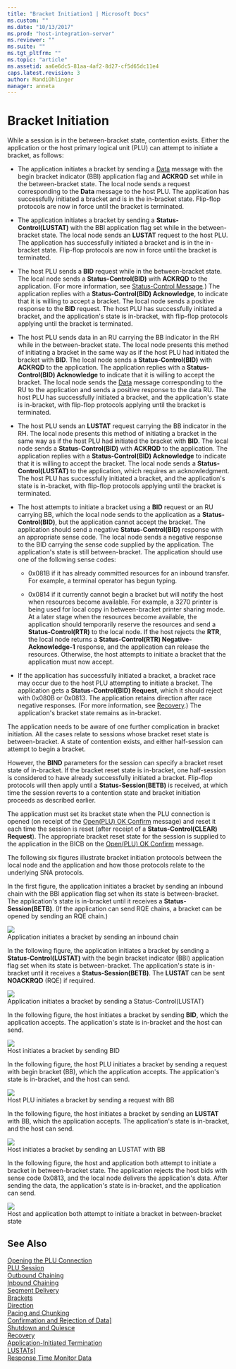 ```yaml
---
title: "Bracket Initiation1 | Microsoft Docs"
ms.custom: ""
ms.date: "10/13/2017"
ms.prod: "host-integration-server"
ms.reviewer: ""
ms.suite: ""
ms.tgt_pltfrm: ""
ms.topic: "article"
ms.assetid: aa6e6dc5-81aa-4af2-8d27-cf5d65dc11e4
caps.latest.revision: 3
author: MandiOhlinger
manager: anneta
---
```

# Bracket Initiation
While a session is in the between-bracket state, contention exists. Either the application or the host primary logical unit (PLU) can attempt to initiate a bracket, as follows:  
  
-   The application initiates a bracket by sending a [Data](../Topic/Data2.md) message with the begin bracket indicator (BBI) application flag and **ACKRQD** set while in the between-bracket state. The local node sends a request corresponding to the **Data** message to the host PLU. The application has successfully initiated a bracket and is in the in-bracket state. Flip-flop protocols are now in force until the bracket is terminated.  
  
-   The application initiates a bracket by sending a **Status-Control(LUSTAT)** with the BBI application flag set while in the between-bracket state. The local node sends an **LUSTAT** request to the host PLU. The application has successfully initiated a bracket and is in the in-bracket state. Flip-flop protocols are now in force until the bracket is terminated.  
  
-   The host PLU sends a **BID** request while in the between-bracket state. The local node sends a **Status-Control(BID)** with **ACKRQD** to the application. (For more information, see [Status-Control Message](../core/status-control-message.md).) The application replies with a **Status-Control(BID) Acknowledge**, to indicate that it is willing to accept a bracket. The local node sends a positive response to the **BID** request. The host PLU has successfully initiated a bracket, and the application's state is in-bracket, with flip-flop protocols applying until the bracket is terminated.  
  
-   The host PLU sends data in an RU carrying the BB indicator in the RH while in the between-bracket state. The local node presents this method of initiating a bracket in the same way as if the host PLU had initiated the bracket with **BID**. The local node sends a **Status-Control(BID)** with **ACKRQD** to the application. The application replies with a **Status-Control(BID) Acknowledge** to indicate that it is willing to accept the bracket. The local node sends the [Data](../Topic/Data2.md) message corresponding to the RU to the application and sends a positive response to the data RU. The host PLU has successfully initiated a bracket, and the application's state is in-bracket, with flip-flop protocols applying until the bracket is terminated.  
  
-   The host PLU sends an **LUSTAT** request carrying the BB indicator in the RH. The local node presents this method of initiating a bracket in the same way as if the host PLU had initiated the bracket with **BID**. The local node sends a **Status-Control(BID)** with **ACKRQD** to the application. The application replies with a **Status-Control(BID) Acknowledge** to indicate that it is willing to accept the bracket. The local node sends a **Status-Control(LUSTAT)** to the application, which requires an acknowledgment. The host PLU has successfully initiated a bracket, and the application's state is in-bracket, with flip-flop protocols applying until the bracket is terminated.  
  
-   The host attempts to initiate a bracket using a **BID** request or an RU carrying BB, which the local node sends to the application as a **Status-Control(BID)**, but the application cannot accept the bracket. The application should send a negative **Status-Control(BID)** response with an appropriate sense code. The local node sends a negative response to the BID carrying the sense code supplied by the application. The application's state is still between-bracket. The application should use one of the following sense codes:  
  
    -   0x081B if it has already committed resources for an inbound transfer. For example, a terminal operator has begun typing.  
  
    -   0x0814 if it currently cannot begin a bracket but will notify the host when resources become available. For example, a 3270 printer is being used for local copy in between-bracket printer sharing mode. At a later stage when the resources become available, the application should temporarily reserve the resources and send a **Status-Control(RTR)** to the local node. If the host rejects the **RTR**, the local node returns a **Status-Control(RTR) Negative-Acknowledge-1** response, and the application can release the resources. Otherwise, the host attempts to initiate a bracket that the application must now accept.  
  
-   If the application has successfully initiated a bracket, a bracket race may occur due to the host PLU attempting to initiate a bracket. The application gets a **Status-Control(BID) Request**, which it should reject with 0x080B or 0x0813. The application retains direction after race negative responses. (For more information, see [Recovery](../core/recovery.md).) The application's bracket state remains as in-bracket.  
  
 The application needs to be aware of one further complication in bracket initiation. All the cases relate to sessions whose bracket reset state is between-bracket. A state of contention exists, and either half-session can attempt to begin a bracket.  
  
 However, the **BIND** parameters for the session can specify a bracket reset state of in-bracket. If the bracket reset state is in-bracket, one half-session is considered to have already successfully initiated a bracket. Flip-flop protocols will then apply until a **Status-Session(BETB)** is received, at which time the session reverts to a contention state and bracket initiation proceeds as described earlier.  
  
 The application must set its bracket state when the PLU connection is opened (on receipt of the [Open(PLU) OK Confirm](../Topic/Open\(PLU\)%20OConfirm2.md) message) and reset it each time the session is reset (after receipt of a **Status-Control(CLEAR) Request**). The appropriate bracket reset state for the session is supplied to the application in the BICB on the [Open(PLU) OK Confirm](../Topic/Open\(PLU\)%20OConfirm2.md) message.  
  
 The following six figures illustrate bracket initiation protocols between the local node and the application and how those protocols relate to the underlying SNA protocols.  
  
 In the first figure, the application initiates a bracket by sending an inbound chain with the BBI application flag set when its state is between-bracket. The application's state is in-bracket until it receives a **Status-Session(BETB)**. (If the application can send RQE chains, a bracket can be opened by sending an RQE chain.)  
  
 ![](../core/media/his-32703k.gif)  
Application initiates a bracket by sending an inbound chain  
  
 In the following figure, the application initiates a bracket by sending a **Status-Control(LUSTAT)** with the begin bracket indicator (BBI) application flag set when its state is between-bracket. The application's state is in-bracket until it receives a **Status-Session(BETB)**. The **LUSTAT** can be sent **NOACKRQD** (RQE) if required.  
  
 ![](../core/media/his-32703ka.gif)  
Application initiates a bracket by sending a Status-Control(LUSTAT)  
  
 In the following figure, the host initiates a bracket by sending **BID**, which the application accepts. The application's state is in-bracket and the host can send.  
  
 ![](../core/media/his-32703kb.gif)  
Host initiates a bracket by sending BID  
  
 In the following figure, the host PLU initiates a bracket by sending a request with begin bracket (BB), which the application accepts. The application's state is in-bracket, and the host can send.  
  
 ![](../core/media/his-32703kc.gif)  
Host PLU initiates a bracket by sending a request with BB  
  
 In the following figure, the host initiates a bracket by sending an **LUSTAT** with BB, which the application accepts. The application's state is in-bracket, and the host can send.  
  
 ![](../core/media/his-32703kd.gif)  
Host initiates a bracket by sending an LUSTAT with BB  
  
 In the following figure, the host and application both attempt to initiate a bracket in between-bracket state. The application rejects the host bids with sense code 0x0813, and the local node delivers the application's data. After sending the data, the application's state is in-bracket, and the application can send.  
  
 ![](../core/media/his-32703ke.gif)  
Host and application both attempt to initiate a bracket in between-bracket state  
  
## See Also  
 [Opening the PLU Connection](../core/opening-the-plu-connection.md)   
 [PLU Session](../core/plu-session.md)   
 [Outbound Chaining](../core/outbound-chaining.md)   
 [Inbound Chaining](../core/inbound-chaining.md)   
 [Segment Delivery](../core/segment-delivery.md)   
 [Brackets](../core/brackets.md)   
 [Direction](../core/direction.md)   
 [Pacing and Chunking](../core/pacing-and-chunking.md)   
 [Confirmation and Rejection of Data\]](../core/confirmation-and-rejection-of-data.md)   
 [Shutdown and Quiesce](../core/shutdown-and-quiesce.md)   
 [Recovery](../core/recovery.md)   
 [Application-Initiated Termination](../core/application-initiated-termination.md)   
 [LUSTATs\]](../core/lustats.md)   
 [Response Time Monitor Data](../core/response-time-monitor-data.md)